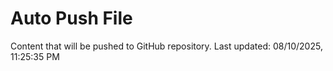 # Auto Push File

Content that will be pushed to GitHub repository.
Last updated: 08/10/2025, 11:25:35 PM
